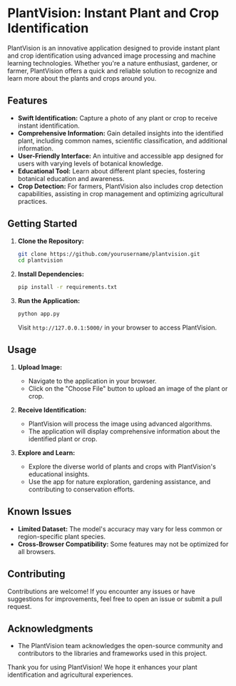 # PlantVision: Instant Plant and Crop Identification

PlantVision is an innovative application designed to provide instant plant and crop identification using advanced image processing and machine learning technologies. Whether you're a nature enthusiast, gardener, or farmer, PlantVision offers a quick and reliable solution to recognize and learn more about the plants and crops around you.

## Features

- **Swift Identification:** Capture a photo of any plant or crop to receive instant identification.
- **Comprehensive Information:** Gain detailed insights into the identified plant, including common names, scientific classification, and additional information.
- **User-Friendly Interface:** An intuitive and accessible app designed for users with varying levels of botanical knowledge.
- **Educational Tool:** Learn about different plant species, fostering botanical education and awareness.
- **Crop Detection:** For farmers, PlantVision also includes crop detection capabilities, assisting in crop management and optimizing agricultural practices.

## Getting Started

1. **Clone the Repository:**
   ```bash
   git clone https://github.com/yourusername/plantvision.git
   cd plantvision
   ```

2. **Install Dependencies:**
   ```bash
   pip install -r requirements.txt
   ```

3. **Run the Application:**
   ```bash
   python app.py
   ```

   Visit `http://127.0.0.1:5000/` in your browser to access PlantVision.

## Usage

1. **Upload Image:**
   - Navigate to the application in your browser.
   - Click on the "Choose File" button to upload an image of the plant or crop.

2. **Receive Identification:**
   - PlantVision will process the image using advanced algorithms.
   - The application will display comprehensive information about the identified plant or crop.

3. **Explore and Learn:**
   - Explore the diverse world of plants and crops with PlantVision's educational insights.
   - Use the app for nature exploration, gardening assistance, and contributing to conservation efforts.

## Known Issues

- **Limited Dataset:** The model's accuracy may vary for less common or region-specific plant species.
- **Cross-Browser Compatibility:** Some features may not be optimized for all browsers.

## Contributing

Contributions are welcome! If you encounter any issues or have suggestions for improvements, feel free to open an issue or submit a pull request.



## Acknowledgments

- The PlantVision team acknowledges the open-source community and contributors to the libraries and frameworks used in this project.

Thank you for using PlantVision! We hope it enhances your plant identification and agricultural experiences.
